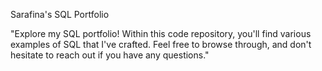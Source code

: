   Sarafina's SQL Portfolio 


"Explore my SQL portfolio! Within this code repository, you'll find various examples of SQL that I've crafted. Feel free to browse through, and don't hesitate to reach out if you have any questions."
